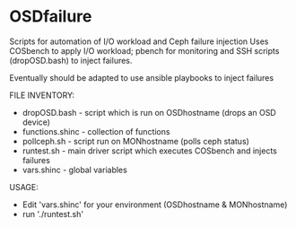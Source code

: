 # OSDfailure
Scripts for automation of I/O workload and Ceph failure injection
Uses COSbench to apply I/O workload; pbench for monitoring and SSH
scripts (dropOSD.bash) to inject failures.

Eventually should be adapted to use ansible playbooks to inject failures

FILE INVENTORY:
* dropOSD.bash - script which is run on OSDhostname (drops an OSD device)
* functions.shinc - collection of functions
* pollceph.sh - script run on MONhostname (polls ceph status)
* runtest.sh - main driver script which executes COSbench and injects failures
* vars.shinc - global variables

USAGE:
* Edit 'vars.shinc' for your environment (OSDhostname & MONhostname)
* run './runtest.sh'
